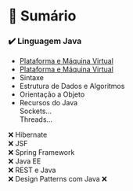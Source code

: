 
# 🚩 Sumário
### ✔️ Linguagem Java</br>
- [Plataforma e Máquina Virtual](https://medium.com/@claudiobernardo/guia-de-estudo-a-plataforma-do-java-885631fe8d98)</br>
- <a href="https://medium.com/@claudiobernardo/guia-de-estudo-a-plataforma-do-java-885631fe8d98" target="_blank"> Plataforma e Máquina Virtual </a> 
- Sintaxe</br>
- Estrutura de Dados e Algoritmos</br>
- Orientação a Objeto</br>
- Recursos do Java</br>
Sockets...</br>
Threads...</br>

❌ Hibernate</br>
❌ JSF</br>
❌ Spring Framework</br>
❌ Java EE</br>
❌ REST e Java</br>
❌ Design Patterns com Java
❌ </br>
